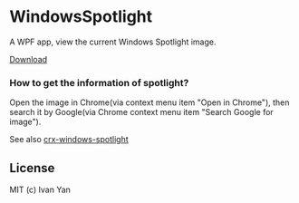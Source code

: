 # WindowsSpotlight

A WPF app, view the current Windows Spotlight image.

[Download](https://pan.baidu.com/s/1miqIlO8)

### How to get the information of spotlight?

Open the image in Chrome(via context menu item "Open in Chrome"), then search it by Google(via Chrome context menu item "Search Google for image").

See also [crx-windows-spotlight](https://github.com/yanxyz/crx-windows-spotlight)

## License

MIT (c) Ivan Yan

